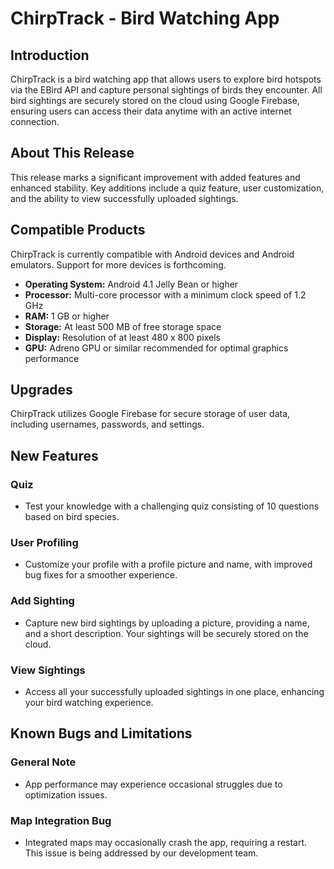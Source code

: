 # ChirpTrack - Bird Watching App

## Introduction

ChirpTrack is a bird watching app that allows users to explore bird hotspots via the EBird API and capture personal sightings of birds they encounter. All bird sightings are securely stored on the cloud using Google Firebase, ensuring users can access their data anytime with an active internet connection.

## About This Release

This release marks a significant improvement with added features and enhanced stability. Key additions include a quiz feature, user customization, and the ability to view successfully uploaded sightings.

## Compatible Products

ChirpTrack is currently compatible with Android devices and Android emulators. Support for more devices is forthcoming.

- **Operating System:** Android 4.1 Jelly Bean or higher
- **Processor:** Multi-core processor with a minimum clock speed of 1.2 GHz
- **RAM:** 1 GB or higher
- **Storage:** At least 500 MB of free storage space
- **Display:** Resolution of at least 480 x 800 pixels
- **GPU:** Adreno GPU or similar recommended for optimal graphics performance

## Upgrades

ChirpTrack utilizes Google Firebase for secure storage of user data, including usernames, passwords, and settings.

## New Features

### Quiz
- Test your knowledge with a challenging quiz consisting of 10 questions based on bird species.

### User Profiling
- Customize your profile with a profile picture and name, with improved bug fixes for a smoother experience.

### Add Sighting
- Capture new bird sightings by uploading a picture, providing a name, and a short description. Your sightings will be securely stored on the cloud.

### View Sightings
- Access all your successfully uploaded sightings in one place, enhancing your bird watching experience.

## Known Bugs and Limitations

### General Note
- App performance may experience occasional struggles due to optimization issues.

### Map Integration Bug
- Integrated maps may occasionally crash the app, requiring a restart. This issue is being addressed by our development team.






